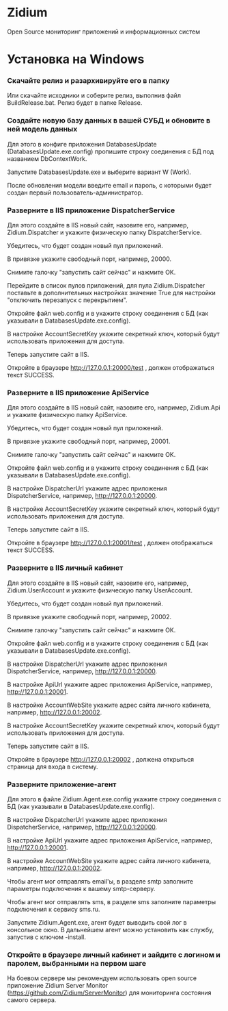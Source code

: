 # Zidium
Open Source мониторинг приложений и информационных систем

# Установка на Windows
### Скачайте релиз и разархивируйте его в папку

Или скачайте исходники и соберите релиз, выполнив файл BuildRelease.bat. Релиз будет в папке Release.


### Создайте новую базу данных в вашей СУБД и обновите в ней модель данных

Для этого  в конфиге приложения DatabasesUpdate (DatabasesUpdate.exe.config) пропишите строку соединения с БД под названием DbContextWork.

Запустите DatabasesUpdate.exe и выберите вариант W (Work).

После обновления модели введите email и пароль, с которыми будет создан первый пользователь-администратор.

### Разверните в IIS приложение DispatcherService

Для этого создайте в IIS новый сайт, назовите его, например, Zidium.Dispatcher и укажите физическую папку DispatcherService.

Убедитесь, что будет создан новый пул приложений.

В привязке укажите свободный порт, например, 20000.

Снимите галочку "запустить сайт сейчас" и нажмите ОК.

Перейдите в список пулов приложений, для пула Zidium.Dispatcher поставьте в дополнительных настройках значение True для настройки "отключить перезапуск с перекрытием".

Откройте файл web.config и в укажите строку соединения с БД (как указывали в DatabasesUpdate.exe.config).

В настройке AccountSecretKey укажите секретный ключ, который будут использовать приложения для доступа.

Теперь запустите сайт в IIS.

Откройте в браузере http://127.0.0.1:20000/test , должен отображаться текст SUCCESS.

### Разверните в IIS приложение ApiService

Для этого создайте в IIS новый сайт, назовите его, например, Zidium.Api и укажите физическую папку ApiService.

Убедитесь, что будет создан новый пул приложений.

В привязке укажите свободный порт, например, 20001.

Снимите галочку "запустить сайт сейчас" и нажмите ОК.

Откройте файл web.config и в укажите строку соединения с БД (как указывали в DatabasesUpdate.exe.config).

В настройке DispatcherUrl укажите адрес приложения DispatcherService, например, http://127.0.0.1:20000.

В настройке AccountSecretKey укажите секретный ключ, который будут использовать приложения для доступа.

Теперь запустите сайт в IIS.

Откройте в браузере http://127.0.0.1:20001/test , должен отображаться текст SUCCESS.

### Разверните в IIS личный кабинет

Для этого создайте в IIS новый сайт, назовите его, например, Zidium.UserAccount и укажите физическую папку UserAccount.

Убедитесь, что будет создан новый пул приложений.

В привязке укажите свободный порт, например, 20002.

Снимите галочку "запустить сайт сейчас" и нажмите ОК.

Откройте файл web.config и в укажите строку соединения с БД (как указывали в DatabasesUpdate.exe.config).

В настройке DispatcherUrl укажите адрес приложения DispatcherService, например, http://127.0.0.1:20000.

В настройке ApiUrl укажите адрес приложения ApiService, например, http://127.0.0.1:20001.

В настройке AccountWebSite укажите адрес сайта личного кабинета, например, http://127.0.0.1:20002.

В настройке AccountSecretKey укажите секретный ключ, который будут использовать приложения для доступа.

Теперь запустите сайт в IIS.

Откройте в браузере http://127.0.0.1:20002 , должена открыться страница для входа в систему.

### Разверните приложение-агент

Для этого в файле Zidium.Agent.exe.config укажите строку соединения с БД (как указывали в DatabasesUpdate.exe.config).

В настройке DispatcherUrl укажите адрес приложения DispatcherService, например, http://127.0.0.1:20000.

В настройке ApiUrl укажите адрес приложения ApiService, например, http://127.0.0.1:20001.

В настройке AccountWebSite укажите адрес сайта личного кабинета, например, http://127.0.0.1:20002.

Чтобы агент мог отправлять email'ы, в разделе smtp заполните параметры подключения к вашему smtp-серверу.

Чтобы агент мог отправлять sms, в разделе sms заполните параметры подключения к сервису sms.ru.

Запустите Zidium.Agent.exe, агент будет выводить свой лог в консольное окно. В дальнейшем агент можно установить как службу, запустив с ключом -install.

### Откройте в браузере личный кабинет и зайдите с логином и паролем, выбранными на первом шаге

На боевом сервере мы рекомендуем использовать open source приложение Zidium Server Monitor (https://github.com/Zidium/ServerMonitor) для мониторинга состояния самого сервера.
